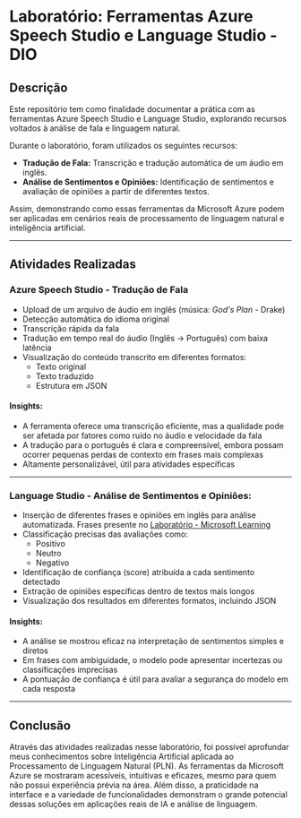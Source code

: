 # Laboratório: Ferramentas Azure Speech Studio e Language Studio - DIO

## Descrição

Este repositório tem como finalidade documentar a prática com as ferramentas Azure Speech Studio e Language Studio, explorando recursos voltados à análise de fala e linguagem natural.

Durante o laboratório, foram utilizados os seguintes recursos:
- **Tradução de Fala:** Transcrição e tradução automática de um áudio em inglês.
- **Análise de Sentimentos e Opiniões:** Identificação de sentimentos e avaliação de opiniões a partir de diferentes textos.

Assim, demonstrando como essas ferramentas da Microsoft Azure podem ser aplicadas em cenários reais de processamento de linguagem natural e inteligência artificial.

-----

## Atividades Realizadas

### Azure Speech Studio - Tradução de Fala
- Upload de um arquivo de áudio em inglês (música: _God's Plan_ - Drake)
- Detecção automática do idioma original
- Transcrição rápida da fala
- Tradução em tempo real do áudio (Inglês → Português) com baixa latência
- Visualização do conteúdo transcrito em diferentes formatos:
    - Texto original
    - Texto traduzido
    - Estrutura em JSON

#### Insights:
- A ferramenta oferece uma transcrição eficiente, mas a qualidade pode ser afetada por fatores como ruído no áudio e velocidade da fala
- A tradução para o português é clara e compreensível, embora possam ocorrer pequenas perdas de contexto em frases mais complexas
- Altamente personalizável, útil para atividades específicas

---

### Language Studio - Análise de Sentimentos e Opiniões:
- Inserção de diferentes frases e opiniões em inglês para análise automatizada. Frases presente no [Laboratório - Microsoft Learning](https://microsoftlearning.github.io/mslearn-ai-fundamentals/Instructions/Labs/06-text-analysis.html)
- Classificação precisas das avaliações como:
    - Positivo
    - Neutro
    - Negativo
- Identificação de confiança (score) atribuída a cada sentimento detectado
- Extração de opiniões específicas dentro de textos mais longos
- Visualização dos resultados em diferentes formatos, incluindo JSON

#### Insights:
- A análise se mostrou eficaz na interpretação de sentimentos simples e diretos
- Em frases com ambiguidade, o modelo pode apresentar incertezas ou classificações imprecisas
- A pontuação de confiança é útil para avaliar a segurança do modelo em cada resposta

---

## Conclusão

Através das atividades realizadas nesse laboratório, foi possível aprofundar meus conhecimentos sobre Inteligência Artificial aplicada ao Processamento de Linguagem Natural (PLN). As ferramentas da Microsoft Azure se mostraram acessíveis, intuitivas e eficazes, mesmo para quem não possui experiência prévia na área. Além disso, a praticidade na interface e a variedade de funcionalidades demonstram o grande potencial dessas soluções em aplicações reais de IA e análise de linguagem.
